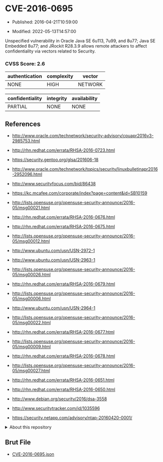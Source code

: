 # CVE-2016-0695

- Published: 2016-04-21T10:59:00

- Modified: 2022-05-13T14:57:00

Unspecified vulnerability in Oracle Java SE 6u113, 7u99, and 8u77; Java SE Embedded 8u77; and JRockit R28.3.9 allows remote attackers to affect confidentiality via vectors related to Security.

### CVSS Score: **2.6**

| authentication | complexity | vector |
| --- | --- | --- |
| NONE | HIGH | NETWORK |

| confidentiality | integrity | availability |
| --- | --- | --- |
| PARTIAL | NONE | NONE |

## References

* http://www.oracle.com/technetwork/security-advisory/cpuapr2016v3-2985753.html

* http://rhn.redhat.com/errata/RHSA-2016-0723.html

* https://security.gentoo.org/glsa/201606-18

* http://www.oracle.com/technetwork/topics/security/linuxbulletinapr2016-2952096.html

* http://www.securityfocus.com/bid/86438

* https://kc.mcafee.com/corporate/index?page=content&id=SB10159

* http://lists.opensuse.org/opensuse-security-announce/2016-05/msg00021.html

* http://rhn.redhat.com/errata/RHSA-2016-0676.html

* http://rhn.redhat.com/errata/RHSA-2016-0675.html

* http://lists.opensuse.org/opensuse-security-announce/2016-05/msg00012.html

* http://www.ubuntu.com/usn/USN-2972-1

* http://www.ubuntu.com/usn/USN-2963-1

* http://lists.opensuse.org/opensuse-security-announce/2016-05/msg00026.html

* http://rhn.redhat.com/errata/RHSA-2016-0679.html

* http://lists.opensuse.org/opensuse-security-announce/2016-05/msg00006.html

* http://www.ubuntu.com/usn/USN-2964-1

* http://lists.opensuse.org/opensuse-security-announce/2016-05/msg00022.html

* http://rhn.redhat.com/errata/RHSA-2016-0677.html

* http://lists.opensuse.org/opensuse-security-announce/2016-05/msg00009.html

* http://rhn.redhat.com/errata/RHSA-2016-0678.html

* http://lists.opensuse.org/opensuse-security-announce/2016-05/msg00027.html

* http://rhn.redhat.com/errata/RHSA-2016-0651.html

* http://rhn.redhat.com/errata/RHSA-2016-0650.html

* http://www.debian.org/security/2016/dsa-3558

* http://www.securitytracker.com/id/1035596

* https://security.netapp.com/advisory/ntap-20160420-0001/

<details>
<summary>About this repository</summary> 

  This repository is part of the project [Live Hack CVE](https://github.com/Live-Hack-CVE). Main website can be found [www.live-hack.org](https://www.live-hack.org) 
  
  Made by [Sn0wAlice](https://github.com/Sn0wAlice) for the people that care about security and need to have a feed of the latest CVEs. Hope you enjoy it, don't forget to star the repo and follow me on [Twitter](https://twitter.com/Sn0wAlice) and [Github](https://github.com/Sn0wAlice). And that is my [personnal website](https://www.alice-snow.me/)

  - [Home Page](https://github.com/Live-Hack-CVE)
  - [Framework](https://github.com/Live-Hack-CVE/cve-framework)
  - [CVE database](https://github.com/Live-Hack-CVE/full_database)
  - [Changelog](https://github.com/Live-Hack-CVE/Changelog)
</details>

## Brut File

* [CVE-2016-0695.json](https://raw.githubusercontent.com/Live-Hack-CVE/full_database/main/cves/2016/CVE-2016-0695.json)

